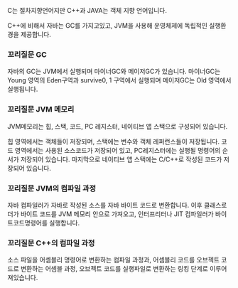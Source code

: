 C는 절차지향언어지만 C++과 JAVA는 객체 지향 언어입니다.

C++에 비해서 자바는 GC를 가지고있고, JVM을 사용해 운영체제에 독립적인 실행환경을 제공합니다.

### 꼬리질문 GC
자바의 GC는 JVM에서 실행되며 마이너GC와 메이저GC가 있습니다. 마이너GC는 Young 영역의 Eden구역과 survive0, 1 구역에서 실행되며 메이저GC는 Old 영역에서 실행됩니다.

### 꼬리질문 JVM 메모리
JVM메모리는 힙, 스택, 코드, PC 레지스터, 네이티브 앱 스택으로 구성되어 있습니다.

힙 영역에서는 객체들이 저장되며, 스택에는 변수와 객체 레퍼런스들이 저장됩니다. 코드 영역에서는 사용된 소스코드가 저장되어 있고, PC레지스터에는 실행될 명령어의 순서가 저장되어 있습니다. 마지막으로 네이티브 앱 스택에는 C/C++로 작성된 코드가 저장되어 있습니다.

### 꼬리질문 JVM의 컴파일 과정
자바 컴파일러가 자바로 작성된 소스를 자바 바이트 코드로 변환합니다. 이후 클래스로더가 바이트 코드를 JVM 메모리 안으로 가져오고, 인터프리터나 JIT 컴파일러가 바이트코드명령어를 실행합니다.

### 꼬리질문 C++의 컴파일 과정
소스 파일을 어셈블리 명령어로 변환하는 컴파일 과정과, 어셈블리 코드를 오브젝트 코드로 변환하는 어셈블 과정, 오브젝트 코드를 실행파일로 변환하는 링킹 단계로 이루어져있습니다.